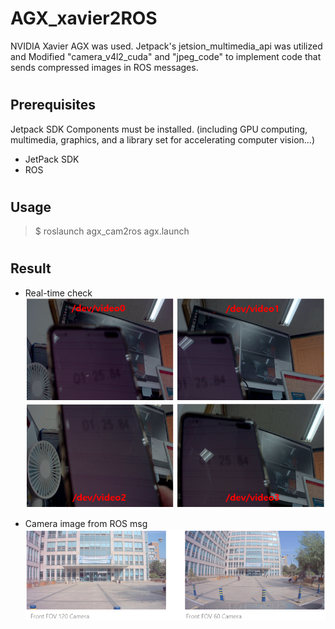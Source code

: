 # AGX_xavier2ROS


NVIDIA Xavier AGX was used. 
Jetpack's jetsion_multimedia_api was utilized and Modified "camera_v4l2_cuda" and "jpeg_code" to implement code that sends compressed images in ROS messages.
#
## Prerequisites

Jetpack SDK Components must be installed.
(including GPU computing, multimedia, graphics, and a  library set for accelerating computer vision...)

* JetPack SDK  
* ROS
#
## Usage
  > $ roslaunch agx_cam2ros agx.launch
#
## Result
* Real-time check
![test_multicam](./Image/test_multicam)

* Camera image from ROS msg
![test_multicam2](./Image/test_multicam2)
#